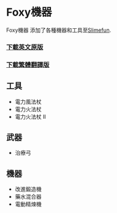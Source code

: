 # Foxy機器
Foxy機器 添加了各種機器和工具至[Slimefun](https://github.com/Slimefun/Slimefun4).

### [下載英文原版](https://thebusybiscuit.github.io/builds/GallowsDove/FoxyMachines/master/)
### [下載繁體翻譯版](https://xmikux.github.io/builds/xMikux/FoxyMachines/master/)

## 工具
* 電力風法杖
* 電力火法杖
* 電力火法杖 II
## 武器
* 治療弓
## 機器
* 改進鍛造機
* 藥水混合器
* 電動精煉機
